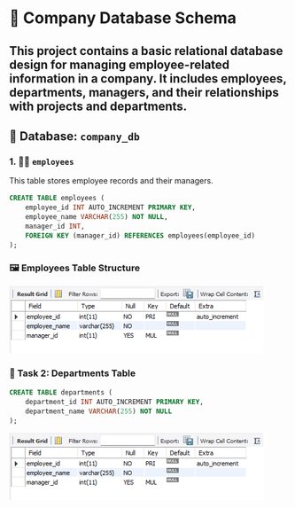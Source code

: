 # 📘 Company Database Schema
This project contains a basic relational database design for managing employee-related information in a company.
It includes employees, departments, managers, and their relationships with projects and departments.
---

## 🧱 Database: `company_db`

### 1. 🧑‍💼 `employees`

This table stores employee records and their managers.

```sql
CREATE TABLE employees (
    employee_id INT AUTO_INCREMENT PRIMARY KEY,
    employee_name VARCHAR(255) NOT NULL,
    manager_id INT,
    FOREIGN KEY (manager_id) REFERENCES employees(employee_id)
);
```
### 🖼️ Employees Table Structure

![Employees Table Structure](IMAGESS/Screenshot%202025-04-11%20200017.png)


### 🏢 Task 2: Departments Table

```sql
CREATE TABLE departments (
    department_id INT AUTO_INCREMENT PRIMARY KEY,
    department_name VARCHAR(255) NOT NULL
);
```
![Employees Table Structure](IMAGESS/Screenshot%202025-04-11%20200017.png)
